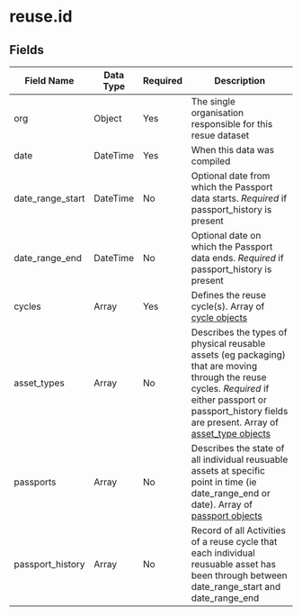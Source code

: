 # reuse.id


## Fields

Field Name | Data Type | Required | Description
---------- | --------- | -------- | -----------
org|Object|Yes|The single organisation responsible for this resue dataset
date|DateTime|Yes|When this data was compiled
date_range_start|DateTime|No|Optional date from which the Passport data starts. *Required* if passport_history is present
date_range_end|DateTime|No|Optional date on which the Passport data ends. *Required* if passport_history is present
cycles|Array|Yes|Defines the reuse cycle(s). Array of [cycle objects](cycle/)
asset_types|Array|No|Describes the types of physical reusable assets (eg packaging) that are moving through the reuse cycles. *Required* if either passport or passport_history fields are present. Array of [asset_type objects](asset_type/)
passports|Array|No|Describes the state of all individual reusuable assets at specific point in time (ie date_range_end or date). Array of [passport objects](passport/)
passport_history|Array|No|Record of all Activities of a reuse cycle that each individual reusuable asset has been through between date_range_start and date_range_end
